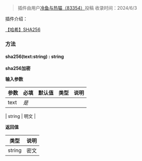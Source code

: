 > 插件由用户[冷鱼与热猫（83354）](https://dao3.fun/profile/83354)投稿
> 收录时间：2024/6/3

插件介绍：

[【哈希】SHA256](https://www.yuque.com/box3lab/doc/aos0rhxmakgg8eet?view=doc_embed)

### 

### 方法

#### sha256(text:string) : string
**sha256加密**

**输入参数**

| **参数** | **必填** | **默认值** | **类型** | **说明** |
| --- | --- | --- | --- | --- |
| text | _是_ | 

 | string | 明文 |

**返回值**

| **类型** | **说明** |
| --- | --- |
| string | 密文 |


